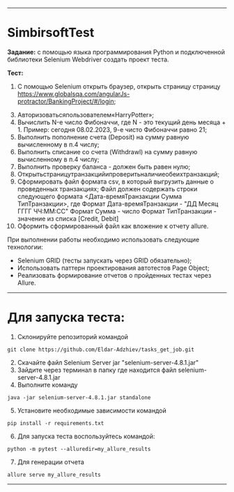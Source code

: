 ***
# SimbirsoftTest

**Задание:** с помощью языка программирования Python и подключенной библиотеки Selenium Webdriver создать проект теста.

**Тест:**
1. С помощью Selenium открыть браузер, открыть страницу страницу
https://www.globalsqa.com/angularJs-protractor/BankingProject/#/login;
3) Авторизоватьсяпользователем«HarryPotter»;
4) Вычислить N-е число Фибоначчи, где N - это текущий день месяца + 1.
Пример: сегодня 08.02.2023, 9-е чисто Фибоначчи равно 21;
5) Выполнить пополнение счета (Deposit) на сумму равную вычисленному в
п.4 числу;
6) Выполнить списание со счета (Withdrawl) на сумму равную вычисленному
в п.4 числу;
7) Выполнить проверку баланса - должен быть равен нулю;
8) Открытьстраницутранзакцийипроверитьналичиеобеихтранзакций;
9) Сформировать файл формата csv, в который выгрузить данные о
проведенных транзакциях;
Файл должен содержать строки следующего формата <Дата-времяТранзакции Сумма ТипТранзакции>, где Формат Дата-времяТранзакции - "ДД Месяц ГГГГ ЧЧ:ММ:СС" Формат Сумма - число
Формат ТипТранзакции - значение из списка [Credit, Debit]
10) Оформить сформированный файл как вложение к отчету allure.


При выполнении работы необходимо использовать следующие технологии:
+ Selenium GRID (тесты запускать через GRID обязательно);
+ Использовать паттерн проектирования автотестов Page Object;
+ Реализовать формирование отчетов о пройденных тестах через Allure.

***
# Для запуска теста:

1. Склонируйте репозиторий командой 
```CMD
git clone https://github.com/Eldar-Adzhiev/tasks_get_job.git
```
2. Скачайте файл Selenium Server jar "selenium-server-4.8.1.jar"
3. Зайдите через терминал в папку где находится файл selenium-server-4.8.1.jar
4. Выполните команду
```CMD
java -jar selenium-server-4.8.1.jar standalone
```
5. Установите необходимые зависимости командой
```CMD
pip install -r requirements.txt
```
6. Для запуска теста воспользуйтесь командой:
```CMD
python -m pytest --alluredir=my_allure_results
```
7. Для генерации отчета 
```CMD
allure serve my_allure_results
```

***